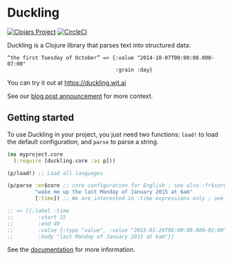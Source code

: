 # Duckling

[![Clojars Project](https://img.shields.io/clojars/v/ksseono/duckling.svg)](https://clojars.org/ksseono/duckling)
[![CircleCI](https://circleci.com/gh/ksseono/duckling/tree/master.svg?style=svg)](https://circleci.com/gh/ksseono/duckling/tree/master)

Duckling is a Clojure library that parses text into structured data:

    “the first Tuesday of October” => {:value "2014-10-07T00:00:00.000-07:00"
                                       :grain :day}


You can try it out at https://duckling.wit.ai

See our [blog post announcement](https://wit.ai/blog/2014/10/01/open-source-parser-duckling) for more context.

## Getting started

To use Duckling in your project, you just need two functions: `load!` to load the default configuration, and `parse` to parse a string.

```clojure
(ns myproject.core
  (:require [duckling.core :as p]))

(p/load!) ;; Load all languages

(p/parse :en$core ;; core configuration for English ; see also :fr$core, :es$core, :zh$core
         "wake me up the last Monday of January 2015 at 6am"
         [:time]) ;; We are interested in :time expressions only ; see also :duration, :temperature, etc.

;; => [{:label :time
;;        :start 15
;;        :end 49
;;        :value {:type "value", :value "2015-01-26T06:00:00.000-02:00", :grain :hour}
;;        :body "last Monday of January 2015 at 6am"}]
```

See the [documentation](https://duckling.wit.ai) for more information.
